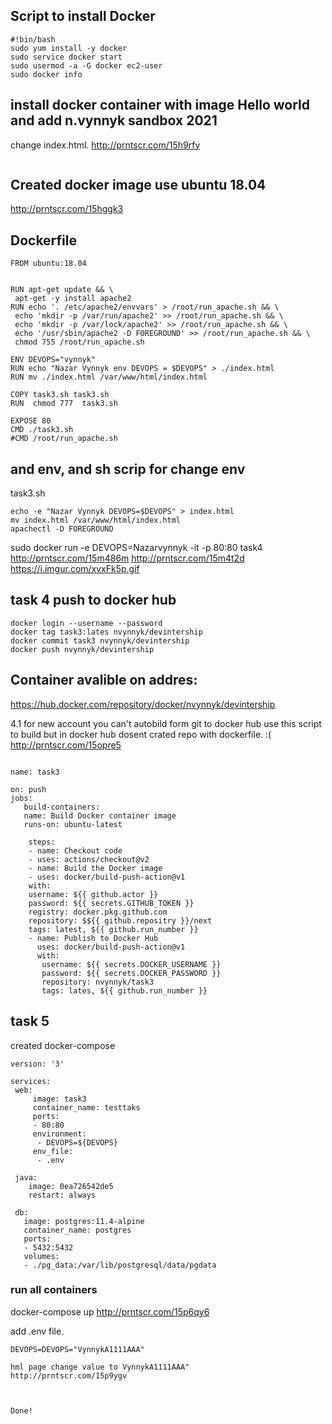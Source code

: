 ## Script to install Docker 
```
#!bin/bash
sudo yum install -y docker
sudo service docker start
sudo usermod -a -G docker ec2-user
sudo docker info
```


## install docker container with image Hello world and add n.vynnyk sandbox 2021
change index.html. 
http://prntscr.com/15h9rfy
```sudo docker exec contairname -c "echo 'Hello world \n n.vynnyk sandbox 2021" >> /var/www/html/index.html
```
## Created docker image use ubuntu 18.04


http://prntscr.com/15hggk3

## Dockerfile
```
FROM ubuntu:18.04


RUN apt-get update && \
 apt-get -y install apache2
RUN echo '. /etc/apache2/envvars' > /root/run_apache.sh && \
 echo 'mkdir -p /var/run/apache2' >> /root/run_apache.sh && \
 echo 'mkdir -p /var/lock/apache2' >> /root/run_apache.sh && \
 echo '/usr/sbin/apache2 -D FOREGROUND' >> /root/run_apache.sh && \
 chmod 755 /root/run_apache.sh

ENV DEVOPS="vynnyk"
RUN echo "Nazar Vynnyk env DEVOPS = $DEVOPS" > ./index.html
RUN mv ./index.html /var/www/html/index.html

COPY task3.sh task3.sh
RUN  chmod 777  task3.sh

EXPOSE 80
CMD ./task3.sh
#CMD /root/run_apache.sh
```
## and env, and sh scrip for change env
task3.sh
```#!bin/bash
echo -e "Nazar Vynnyk DEVOPS=$DEVOPS" > index.html
mv index.html /var/www/html/index.html
apachectl -D FOREGROUND
```
sudo docker run -e DEVOPS=Nazarvynnyk -it -p 80:80 task4
http://prntscr.com/15m486m
http://prntscr.com/15m4t2d
https://i.imgur.com/xvxFk5p.gif
## task 4 push to docker hub 
```
docker login --username --password
docker tag task3:lates nvynnyk/devintership
docker commit task3 nvynnyk/devintership
docker push nvynnyk/devintership
```
## Container avalible on addres:
https://hub.docker.com/repository/docker/nvynnyk/devintership

4.1 for new account you can't autobild form git to docker hub 
use this script to build but in docker hub dosent crated repo with dockerfile. :(
http://prntscr.com/15opre5


```

name: task3

on: push
jobs:
   build-containers:
   name: Build Docker container image
   runs-on: ubuntu-latest

    steps:
    - name: Checkout code
    - uses: actions/checkout@v2
    - name: Build the Docker image
    - uses: docker/build-push-action@v1
    with: 
    username: ${{ github.actor }}
    password: ${{ secrets.GITHUB_TOKEN }}
    registry: docker.pkg.github.com
    repository: $${{ github.repositry }}/next
    tags: latest, ${{ github.run_number }}
    - name: Publish to Docker Hub
      uses: docker/build-push-action@v1
      with:
       username: ${{ secrets.DOCKER_USERNAME }}
       password: ${{ secrets.DOCKER_PASSWORD }}
       repository: nvynnyk/task3
       tags: lates, ${{ github.run_number }}

```
## task 5 
created docker-compose 
```
version: '3'

services:
 web:
     image: task3
     container_name: testtaks
     ports:
     - 80:80
     environment:
      - DEVOPS=${DEVOPS}
     env_file:
      - .env

 java:
    image: 0ea726542de5
    restart: always

 db:
   image: postgres:11.4-alpine
   container_name: postgres
   ports:
   - 5432:5432
   volumes:
   - ./pg_data:/var/lib/postgresql/data/pgdata
```   
   ### run all containers
   docker-compose up 
http://prntscr.com/15p6qy6

add .env file.
```
DEVOPS=DEVOPS="VynnykA1111AAA"

hml page change value to VynnykA1111AAA"
http://prntscr.com/15p9ygv



Done!




